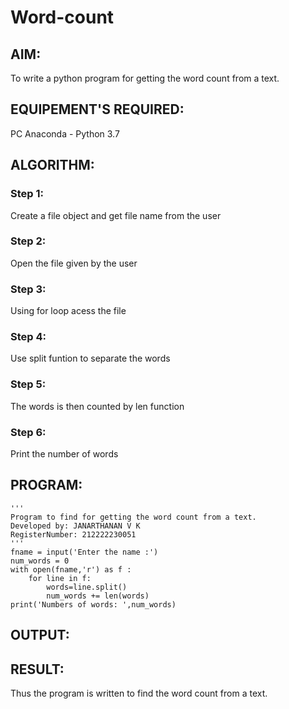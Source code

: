 # Word-count
## AIM:
To write a python program for getting the word count from a text.
## EQUIPEMENT'S REQUIRED: 
PC
Anaconda - Python 3.7
## ALGORITHM: 
### Step 1:
Create a file object and get file name from the user

### Step 2:
Open the file given by the user

### Step 3:
Using for loop acess the file

### Step 4:
Use split funtion to separate the words

### Step 5:
The words is then counted by len function

### Step 6:
Print the number of words

## PROGRAM:
```
'''
Program to find for getting the word count from a text.
Developed by: JANARTHANAN V K
RegisterNumber: 212222230051
'''
fname = input('Enter the name :')
num_words = 0
with open(fname,'r') as f :
    for line in f:
        words=line.split()
        num_words += len(words)
print('Numbers of words: ',num_words)

```
## OUTPUT:



## RESULT:
Thus the program is written to find the word count from a text.
